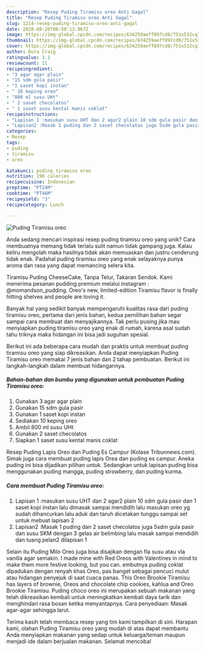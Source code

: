 ```yaml
---
description: "Resep Puding Tiramisu oreo Anti Gagal"
title: "Resep Puding Tiramisu oreo Anti Gagal"
slug: 1214-resep-puding-tiramisu-oreo-anti-gagal
date: 2020-08-26T08:59:13.967Z
image: https://img-global.cpcdn.com/recipes/634259aeff897cd8/751x532cq70/puding-tiramisu-oreo-foto-resep-utama.jpg
thumbnail: https://img-global.cpcdn.com/recipes/634259aeff897cd8/751x532cq70/puding-tiramisu-oreo-foto-resep-utama.jpg
cover: https://img-global.cpcdn.com/recipes/634259aeff897cd8/751x532cq70/puding-tiramisu-oreo-foto-resep-utama.jpg
author: Dora Craig
ratingvalue: 3.1
reviewcount: 11
recipeingredient:
- "3 agar agar plain"
- "15 sdm gula pasir"
- "1 saset kopi instan"
- " 10 keping oreo"
- "800 ml susu UHt"
- " 2 saset checolatos"
- " 1 saset susu kental manis coklat"
recipeinstructions:
- "Lapisan 1 :masukan susu UHT dan 2 agar2 plain 10 sdm gula pasir dan 1 saset kopi instan lalu dimasak sampai mendidih lalu masukan oreo yg sudah dihancurkan lalu aduk dan taruh dicetakan tunggu sampai set untuk mebuat lapisan 2"
- "Lapisan2 :Masak 1 puding dan 2 saset checolatos juga 5sdm gula pasir dan susu SKM dengan 3 gelas air belimbing lalu masak sampai mendidih dan tuang pelan2 dilapisan 1"
categories:
- Resep
tags:
- puding
- tiramisu
- oreo

katakunci: puding tiramisu oreo 
nutrition: 190 calories
recipecuisine: Indonesian
preptime: "PT24M"
cooktime: "PT46M"
recipeyield: "3"
recipecategory: Lunch

---
```



![Puding Tiramisu oreo](https://img-global.cpcdn.com/recipes/634259aeff897cd8/751x532cq70/puding-tiramisu-oreo-foto-resep-utama.jpg)

Anda sedang mencari inspirasi resep puding tiramisu oreo yang unik? Cara membuatnya memang tidak terlalu sulit namun tidak gampang juga. Kalau keliru mengolah maka hasilnya tidak akan memuaskan dan justru cenderung tidak enak. Padahal puding tiramisu oreo yang enak selayaknya punya aroma dan rasa yang dapat memancing selera kita.

Tiramisu Puding CheeseCake, Tanpa Telur, Takaran Sendok. Kami menerima pesanan pudding premium melalui instagram : @momandson_pudding. Oreo&#39;s new, limited-edition Tiramisu flavor is finally hitting shelves and people are loving it.

Banyak hal yang sedikit banyak mempengaruhi kualitas rasa dari puding tiramisu oreo, pertama dari jenis bahan, kedua pemilihan bahan segar sampai cara membuat dan menyajikannya. Tak perlu pusing jika mau menyiapkan puding tiramisu oreo yang enak di rumah, karena asal sudah tahu triknya maka hidangan ini bisa jadi suguhan spesial.


Berikut ini ada beberapa cara mudah dan praktis untuk membuat puding tiramisu oreo yang siap dikreasikan. Anda dapat menyiapkan Puding Tiramisu oreo memakai 7 jenis bahan dan 2 tahap pembuatan. Berikut ini langkah-langkah dalam membuat hidangannya.

<!--inarticleads1-->

##### Bahan-bahan dan bumbu yang digunakan untuk pembuatan Puding Tiramisu oreo:

1. Gunakan 3 agar agar plain
1. Gunakan 15 sdm gula pasir
1. Gunakan 1 saset kopi instan
1. Sediakan  10 keping oreo
1. Ambil 800 ml susu UHt
1. Gunakan  2 saset checolatos
1. Siapkan  1 saset susu kental manis coklat


Resep Puding Lapis Oreo dan Puding Es Campur (Kolase Tribunnews.com). Simak juga cara membuat puding lapis Orea dan puding es campur. Aneka puding ini bisa dijadikan pilihan untuk. Sedangkan untuk lapisan puding bisa menggunakan puding mangga, puding strowberry, dan puding kurma. 

<!--inarticleads2-->

##### Cara membuat Puding Tiramisu oreo:

1. Lapisan 1 :masukan susu UHT dan 2 agar2 plain 10 sdm gula pasir dan 1 saset kopi instan lalu dimasak sampai mendidih lalu masukan oreo yg sudah dihancurkan lalu aduk dan taruh dicetakan tunggu sampai set untuk mebuat lapisan 2
1. Lapisan2 :Masak 1 puding dan 2 saset checolatos juga 5sdm gula pasir dan susu SKM dengan 3 gelas air belimbing lalu masak sampai mendidih dan tuang pelan2 dilapisan 1


Selain itu Puding Milo Oreo juga bisa disajikan dengan fla susu atau vla vanilla agar semakin. I made mine with Red Oreos with Valentines in mind to make them more festive looking, but you can. embutnya puding coklat dipadukan dengan renyah khas Oreo, pas banget sebagai pencuci mulut atau hidangan penyejuk di saat cuaca panas. This Oreo Brookie Tiramisu has layers of brownie, Oreos and chocolate chip cookies, kahlua and Oreo Brookie Tiramisu. Puding choco oreo ini merupakan sebuah makanan yang telah dikreasikan kembali untuk meningkatkan kembali daya tarik dan menghindari rasa bosan ketika menyantapnya. Cara penyediaan: Masak agar-agar sehingga larut. 

Terima kasih telah membaca resep yang tim kami tampilkan di sini. Harapan kami, olahan Puding Tiramisu oreo yang mudah di atas dapat membantu Anda menyiapkan makanan yang sedap untuk keluarga/teman maupun menjadi ide dalam berjualan makanan. Selamat mencoba!
